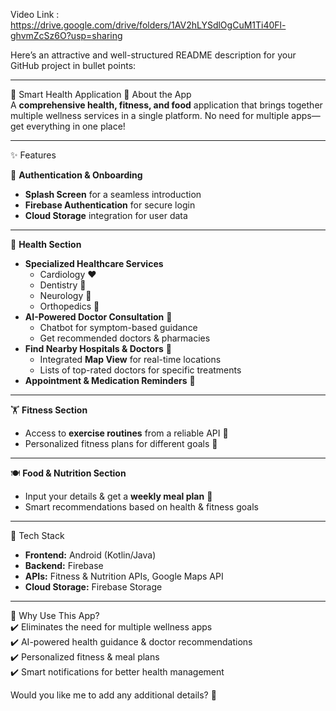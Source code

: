 Video Link :
https://drive.google.com/drive/folders/1AV2hLYSdlOgCuM1Ti40Fl-ghvmZcSz6O?usp=sharing


Here’s an attractive and well-structured README description for your GitHub project in bullet points:  

---

🏥 Smart Health Application
🚀 About the App  
A **comprehensive health, fitness, and food** application that brings together multiple wellness services in a single platform. No need for multiple apps—get everything in one place!  

---

✨ Features  

🔹 **Authentication & Onboarding**  
- **Splash Screen** for a seamless introduction  
- **Firebase Authentication** for secure login  
- **Cloud Storage** integration for user data  

---

 🏥 **Health Section**  
- **Specialized Healthcare Services**  
  - Cardiology ❤️  
  - Dentistry 🦷  
  - Neurology 🧠  
  - Orthopedics 🦴  
- **AI-Powered Doctor Consultation** 💬  
  - Chatbot for symptom-based guidance  
  - Get recommended doctors & pharmacies  
- **Find Nearby Hospitals & Doctors** 📍  
  - Integrated **Map View** for real-time locations  
  - Lists of top-rated doctors for specific treatments  
- **Appointment & Medication Reminders** 🔔  

---

 🏋️ **Fitness Section**  
- Access to **exercise routines** from a reliable API 📲  
- Personalized fitness plans for different goals 💪  

---

 🍽️ **Food & Nutrition Section**  
- Input your details & get a **weekly meal plan** 🥗  
- Smart recommendations based on health & fitness goals  

---

📌 Tech Stack  
- **Frontend:** Android (Kotlin/Java)  
- **Backend:** Firebase  
- **APIs:** Fitness & Nutrition APIs, Google Maps API  
- **Cloud Storage:** Firebase Storage  

---

🌟 Why Use This App?  
✔️ Eliminates the need for multiple wellness apps  
✔️ AI-powered health guidance & doctor recommendations  
✔️ Personalized fitness & meal plans  
✔️ Smart notifications for better health management  

Would you like me to add any additional details? 🚀
